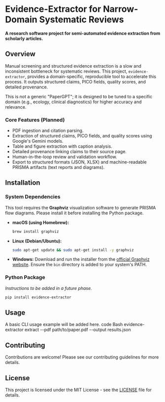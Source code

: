 # Evidence-Extractor for Narrow-Domain Systematic Reviews

**A research software project for semi-automated evidence extraction from scholarly articles.**

## Overview

Manual screening and structured evidence extraction is a slow and inconsistent bottleneck for systematic reviews. This project, `evidence-extractor`, provides a domain-specific, reproducible tool to accelerate this process. It outputs structured claims, PICO fields, quality scores, and detailed provenance.

This is not a generic "PaperGPT"; it is designed to be tuned to a specific domain (e.g., ecology, clinical diagnostics) for higher accuracy and relevance.

### Core Features (Planned)

*   PDF ingestion and citation parsing.
*   Extraction of structured claims, PICO fields, and quality scores using Google's Gemini models.
*   Table and figure extraction with caption analysis.
*   Detailed provenance linking claims to their source page.
*   Human-in-the-loop review and validation workflow.
*   Export to structured formats (JSON, XLSX) and machine-readable PRISMA artifacts (text reports and diagrams).

## Installation

### System Dependencies

This tool requires the **Graphviz** visualization software to generate PRISMA flow diagrams. Please install it before installing the Python package.

*   **macOS (using Homebrew):**
    ```bash
    brew install graphviz
    ```
*   **Linux (Debian/Ubuntu):**
    ```bash
    sudo apt-get update && sudo apt-get install -y graphviz
    ```
*   **Windows:**
    Download and run the installer from the [official Graphviz website](https://graphviz.org/download/). Ensure the `bin` directory is added to your system's PATH.

### Python Package

_Instructions to be added in a future phase._

```bash
pip install evidence-extractor
```

## Usage
A basic CLI usage example will be added here.
code
Bash
evidence-extractor extract --pdf path/to/paper.pdf --output results.json

## Contributing

Contributions are welcome! Please see our contributing guidelines for more details.

## License

This project is licensed under the MIT License - see the [LICENSE](LICENSE) file for details.